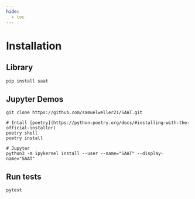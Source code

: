 ```yaml
---
hide:
  - toc
---
```


# Installation

## Library

```py
pip install saat
```

## Jupyter Demos

```
git clone https://github.com/samuelweller21/SAAT.git

# Intall [poetry](https://python-poetry.org/docs/#installing-with-the-official-installer)
poetry shell
poetry install

# Jupyter
python3 -m ipykernel install --user --name="SAAT" --display-name="SAAT"
```

## Run tests
```
pytest
```